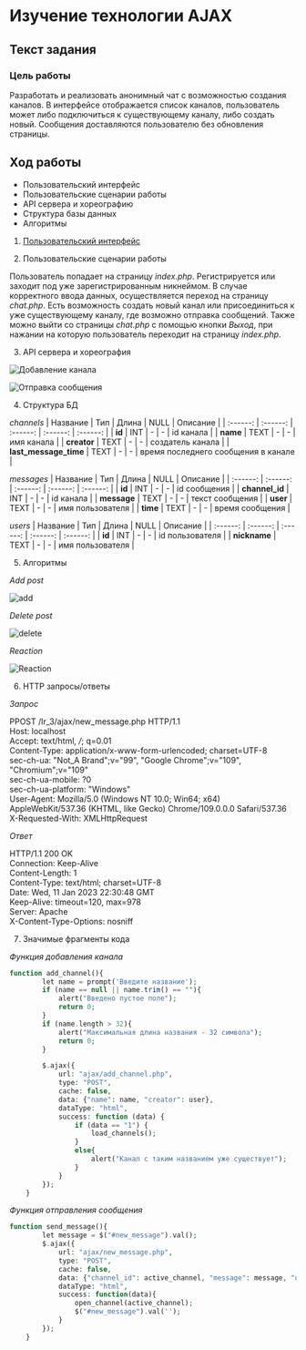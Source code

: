 # Изучение технологии AJAX
## Текст задания
### Цель работы
Разработать и реализовать анонимный чат с возможностью создания каналов. В интерфейсе отображается список каналов, пользователь может либо подключиться к существующему каналу, либо создать новый. Сообщения доставляются пользователю без обновления страницы.
## Ход работы
- Пользовательский интерфейс
- Пользовательские сценарии работы
- API сервера и хореографию
- Структура базы данных
- Алгоритмы
1) [Пользовательский интерфейс](https://www.figma.com/file/6JGrp8VtBSu5qRGHfv6nN0/IS_lr_3?node-id=0%3A1&t=V3942LTOOiHZmebx-1)

2) Пользовательские сценарии работы

Пользователь попадает на страницу *index.php*. Регистрируется или заходит под уже зарегистрированным никнеймом. В случае корректного ввода данных, осуществляется переход на страницу *chat.php*. Есть возможность создать новый канал или присоединиться к уже существующему каналу, где возможно отправка сообщений. Также можно выйти со страницы *chat.php* c помощью кнопки *Выход*, при нажании на которую пользователь переходит на страницу *index.php*.

3. API сервера и хореография

![Добавление канала]()

![Отправка сообщения]()

4. Структура БД

*channels*
| Название | Тип | Длина | NULL | Описание |
| :------: | :------: | :------: | :------: | :------: |
| **id** | INT | - | - | id канала |
| **name** | TEXT | - | - | имя канала |
| **creator** | TEXT | - | - | создатель канала |
| **last_message_time** | TEXT | - | - | время последнего сообщения в канале |

*messages*
| Название | Тип | Длина | NULL | Описание |
| :------: | :------: | :------: | :------: | :------: |
| **id** | INT | - | - | id сообщения |
| **channel_id** | INT | - | - | id канала |
| **message** | TEXT | - | - | текст сообщения |
| **user** | TEXT | - | - | имя пользователя |
| **time** | TEXT | - | - | время сообщения |

*users*
| Название | Тип | Длина | NULL | Описание |
| :------: | :------: | :------: | :------: | :------: |
| **id** | INT | - | - | id пользователя |
| **nickname** | TEXT | - | - | имя пользователя |

5. Алгоритмы

*Add post*

![add]()

*Delete post*

![delete]()

*Reaction*

![Reaction]()

6. HTTP запросы/ответы

*Запрос*

PPOST /lr_3/ajax/new_message.php HTTP/1.1 <br>
Host: localhost <br>
Accept: text/html, */*; q=0.01 <br>
Content-Type: application/x-www-form-urlencoded; charset=UTF-8 <br>
sec-ch-ua: "Not_A Brand";v="99", "Google Chrome";v="109", "Chromium";v="109" <br>
sec-ch-ua-mobile: ?0 <br>
sec-ch-ua-platform: "Windows" <br>
User-Agent: Mozilla/5.0 (Windows NT 10.0; Win64; x64) AppleWebKit/537.36 (KHTML, like Gecko) Chrome/109.0.0.0 Safari/537.36 <br>
X-Requested-With: XMLHttpRequest <br>

*Ответ*

HTTP/1.1 200 OK <br>
Connection: Keep-Alive <br>
Content-Length: 1 <br>
Content-Type: text/html; charset=UTF-8 <br>
Date: Wed, 11 Jan 2023 22:30:48 GMT <br>
Keep-Alive: timeout=120, max=978 <br>
Server: Apache <br>
X-Content-Type-Options: nosniff <br>

7. Значимые фрагменты кода

*Функция добавления канала*
```php
function add_channel(){
        let name = prompt('Введите название');
        if (name == null || name.trim() == ""){
            alert("Введено пустое поле");
            return 0;
        }
        if (name.length > 32){
            alert("Максимальная длина названия - 32 символа");
            return 0;
        }

        $.ajax({
            url: "ajax/add_channel.php",
            type: "POST",
            cache: false,
            data: {"name": name, "creator": user},
            dataType: "html",
            success: function (data) {
                if (data == "1") {
                    load_channels();
                }
                else{
                    alert("Канал с таким названием уже существует");
                }
            }
        });
    }
```

*Функция отправления сообщения*
```php
function send_message(){
        let message = $("#new_message").val();
        $.ajax({
            url: "ajax/new_message.php",
            type: "POST",
            cache: false,
            data: {"channel_id": active_channel, "message": message, "user": user},
            dataType: "html",
            success: function(data){
                open_channel(active_channel);
                $("#new_message").val('');
            }
        });
    }
```
